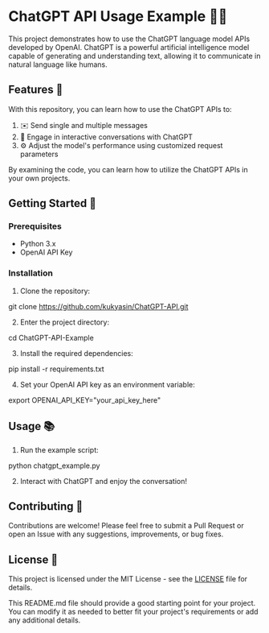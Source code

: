 # ChatGPT API Usage Example 🤖💬

This project demonstrates how to use the ChatGPT language model APIs developed by OpenAI. ChatGPT is a powerful artificial intelligence model capable of generating and understanding text, allowing it to communicate in natural language like humans.

## Features 🌟

With this repository, you can learn how to use the ChatGPT APIs to:

1. ✉️ Send single and multiple messages
2. 💬 Engage in interactive conversations with ChatGPT
3. ⚙️ Adjust the model's performance using customized request parameters

By examining the code, you can learn how to utilize the ChatGPT APIs in your own projects.

## Getting Started 🚀

### Prerequisites

- Python 3.x
- OpenAI API Key

### Installation

1. Clone the repository:

git clone https://github.com/kukyasin/ChatGPT-API.git

2. Enter the project directory:

cd ChatGPT-API-Example

3. Install the required dependencies:

pip install -r requirements.txt

4. Set your OpenAI API key as an environment variable:

export OPENAI_API_KEY="your_api_key_here"


## Usage 📚

1. Run the example script:

python chatgpt_example.py


2. Interact with ChatGPT and enjoy the conversation!

## Contributing 🤝

Contributions are welcome! Please feel free to submit a Pull Request or open an Issue with any suggestions, improvements, or bug fixes.

## License 📄

This project is licensed under the MIT License - see the [LICENSE](LICENSE) file for details.

This README.md file should provide a good starting point for your project. You can modify it as needed to better fit your project's requirements or add any additional details.
